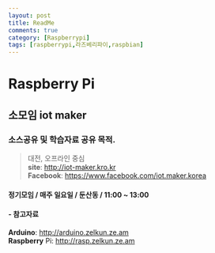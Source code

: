 ```yaml
---
layout: post
title: ReadMe
comments: true
category: [Raspberrypi]
tags: [raspberrypi,라즈베리파이,raspbian]
---
```


# Raspberry Pi

## 소모임 iot maker

### 소스공유 및 학습자료 공유 목적.

> 대전, 오프라인 중심   
> __site__: http://iot-maker.kro.kr   
> __Facebook__: https://www.facebook.com/iot.maker.korea

#### 정기모임 / 매주 일요일 / 둔산동 / 11:00 ~ 13:00

#### - 참고자료

__Arduino__: http://arduino.zelkun.ze.am  
__Raspberry__ Pi: http://rasp.zelkun.ze.am

